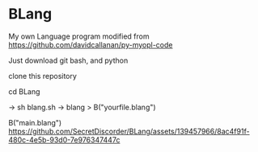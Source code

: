 # BLang
My own Language program modified from https://github.com/davidcallanan/py-myopl-code


Just download git bash, and python

clone this repository

cd BLang

-> sh blang.sh
-> blang > B("yourfile.blang")

B("main.blang")
https://github.com/SecretDiscorder/BLang/assets/139457966/8ac4f91f-480c-4e5b-93d0-7e976347447c

